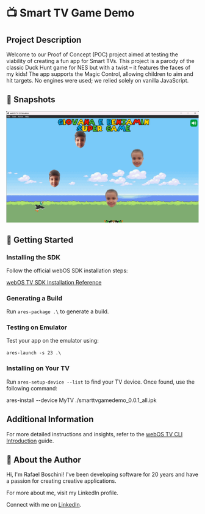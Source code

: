 # 📺 Smart TV Game Demo

## Project Description

Welcome to our Proof of Concept (POC) project aimed at testing the viability of creating a fun app for Smart TVs. This project is a parody of the classic Duck Hunt game for NES but with a twist – it features the faces of my kids! The app supports the Magic Control, allowing children to aim and hit targets. No engines were used; we relied solely on vanilla JavaScript.

## 📸 Snapshots 
[![Demo Video](https://github.com/rafaelboschini/smarttvgamedemo/blob/main/assets/screenshots/demo.png?raw=true)](https://www.youtube.com/watch?v=FYAAGnYKefk&ab_channel=RafaelBoschini)

## 🚀 Getting Started

### Installing the SDK

Follow the official webOS SDK installation steps:

[webOS TV SDK Installation Reference](https://webostv.developer.lge.com/develop/tools/cli-installation)

### Generating a Build

Run `ares-package .\` to generate a build.

### Testing on Emulator

Test your app on the emulator using:

`ares-launch -s 23 .\`

### Installing on Your TV

Run `ares-setup-device --list` to find your TV device. Once found, use the following command:

ares-install --device MyTV ./smarttvgamedemo_0.0.1_all.ipk

## Additional Information

For more detailed instructions and insights, refer to the [webOS TV CLI Introduction](https://webostv.developer.lge.com/develop/tools/cli-introduction) guide.

## 🧙 About the Author

Hi, I'm Rafael Boschini! I've been developing software for 20 years and have a passion for creating creative applications.

For more about me, visit my LinkedIn profile.

Connect with me on [LinkedIn](https://www.linkedin.com/in/rafael-boschini-5747311/).
